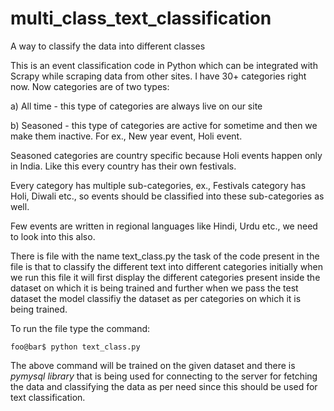 # multi_class_text_classification
A way to classify the data into different classes

This is an event classification code in Python which can be integrated with Scrapy while scraping data from other sites. 
I have 30+ categories right now. 
Now categories are of two types:

a) All time - this type of categories are always live on our site 

b) Seasoned - this type of categories are active for sometime and then we make them inactive. For ex., New year event, Holi event.

Seasoned categories are country specific because Holi events happen only in India. Like this every country has their own festivals.

Every category has multiple sub-categories, ex., Festivals category has Holi, Diwali etc., so events should be classified into these sub-categories as well.

Few events are written in regional languages like Hindi, Urdu etc., we need to look into this also.

There is file with the name text_class.py the task of the code present in the file is that to classify the different text into different categories initially when we run this file it will first display the different categories present inside the dataset on which it is being trained and further when we pass the test dataset the model classifiy the dataset as per categories on which it is being trained.

To run the file type the command:
```
foo@bar$ python text_class.py
```

The above command will be trained on the given dataset and there is *pymysql library* that is being used for connecting to the server for fetching the data and classifying the data as per need since this should be used for text classification.
